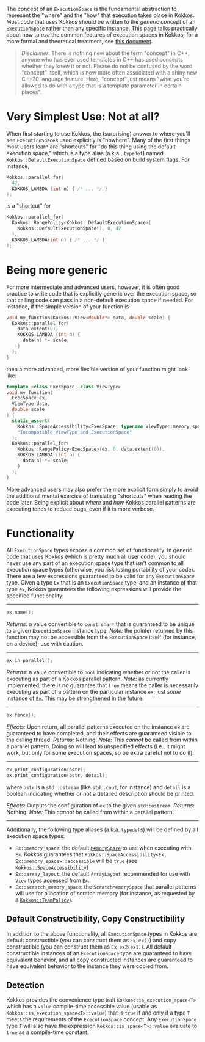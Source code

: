 The concept of an `ExecutionSpace` is the fundamental abstraction to represent the "where" and the "how" that execution takes place in Kokkos.  Most code that uses Kokkos should be written to the *generic concept* of an `ExecutionSpace` rather than any specific instance.  This page talks practically about how to *use* the common features of execution spaces in Kokkos; for a more formal and theoretical treatment, see [this document](Kokkos-Concepts).

> *Disclaimer*: There is nothing new about the term "concept" in C++; anyone who has ever used templates in C++ has used concepts whether they knew it or not.  Please do not be confused by the word "concept" itself, which is now more often associated with a shiny new C++20 language feature.  Here, "concept" just means "what you're allowed to do with a type that is a template parameter in certain places".

Very Simplest Use: Not at all?
==============================

When first starting to use Kokkos, the (surprising) answer to where you'll see `ExecutionSpace`s used explicitly is "nowhere".  Many of the first things most users learn are "shortcuts" for "do this thing using the default execution space," which is a type alias (a.k.a., `typedef`) named `Kokkos::DefaultExecutionSpace` defined based on build system flags. For instance,

```c++
Kokkos::parallel_for(
  42,
  KOKKOS_LAMBDA (int n) { /* ... */ }
);
```

is a "shortcut" for

```c++
Kokkos::parallel_for(
  Kokkos::RangePolicy<Kokkos::DefaultExecutionSpace>(
    Kokkos::DefaultExecutionSpace(), 0, 42
  ),
  KOKKOS_LAMBDA(int n) { /* ... */ }
);
```

Being more generic
==================

For more intermediate and advanced users, however, it is often good practice to write code that is explicitly generic over the execution space, so that calling code can pass in a non-default execution space if needed.  For instance, if the simple version of your function is

```c++
void my_function(Kokkos::View<double*> data, double scale) {
  Kokkos::parallel_for(
    data.extent(0),
    KOKKOS_LAMBDA (int n) {
      data(n) *= scale;
    }
  );
}
```

then a more advanced, more flexible version of your function might look like:

```c++
template <class ExecSpace, class ViewType>
void my_function(
  ExecSpace ex,
  ViewType data,
  double scale
) {
  static_assert(
    Kokkos::SpaceAccessibility<ExecSpace, typename ViewType::memory_space>::assignable,
    "Incompatible ViewType and ExecutionSpace"
  );
  Kokkos::parallel_for(
    Kokkos::RangePolicy<ExecSpace>(ex, 0, data.extent(0)),
    KOKKOS_LAMBDA (int n) {
      data(n) *= scale;
    }
  );
}
```

More advanced users may also prefer the more explicit form simply to avoid the additional mental exercise of translating "shortcuts" when reading the code later.  Being explicit about *where* and *how* Kokkos parallel patterns are executing tends to reduce bugs, even if it is more verbose.

Functionality
=============

All `ExecutionSpace` types expose a common set of functionality.  In generic code that uses Kokkos (which is pretty much all user code), you should never use any part of an execution space type that isn't common to all execution space types (otherwise, you risk losing portability of your code).  There are a few expressions guaranteed to be valid for any `ExecutionSpace` type.  Given a type `Ex` that is an `ExecutionSpace` type, and an instance of that type `ex`, Kokkos guarantees the following expressions will provide the specified functionality:

---

```c++
ex.name();
```

*Returns:* a value convertible to `const char*` that is guaranteed to be unique to a given `ExecutionSpace` instance type.
*Note:* the pointer returned by this function may not be accessible from the `ExecutionSpace` itself (for instance, on a device); use with caution.

---

```c++
ex.in_parallel();
```

*Returns:* a value convertible to `bool` indicating whether or not the caller is executing as part of a Kokkos parallel pattern.
*Note:* as currently implemented, there is no guarantee that `true` means the caller is necessarily executing as part of a pattern on the particular instance `ex`; just *some* instance of `Ex`.  This may be strengthened in the future.

---

```c++
ex.fence();
```

*Effects:* Upon return, all parallel patterns executed on the instance `ex` are guaranteed to have completed, and their effects are guaranteed visible to the calling thread.
*Returns:* Nothing.
*Note:* This *cannot* be called from within a parallel pattern.  Doing so will lead to unspecified effects (i.e., it might work, but only for some execution spaces, so be extra careful not to do it).

---

```c++
ex.print_configuration(ostr);
ex.print_configuration(ostr, detail);
```

where `ostr` is a `std::ostream` (like `std::cout`, for instance) and `detail` is a boolean indicating whether or not a detailed description should be printed.

*Effects:* Outputs the configuration of `ex` to the given `std::ostream`.
*Returns:* Nothing.
*Note:* This *cannot* be called from within a parallel pattern. 

---

Additionally, the following type aliases (a.k.a. `typedef`s) will be defined by all execution space types:

* `Ex::memory_space`: the default [`MemorySpace`](MemorySpaceConcept) to use when executing with `Ex`.  Kokkos guarantees that `Kokkos::SpaceAccessibility<Ex, Ex::memory_space>::accessible` will be `true` (see [`Kokkos::SpaceAccessibility`](Kokkos%3A%3ASpaceAccessibility))
* `Ex::array_layout`: the default `ArrayLayout` recommended for use with `View` types accessed from `Ex`.
* `Ex::scratch_memory_space`: the `ScratchMemorySpace` that parallel patterns will use for allocation of scratch memory (for instance, as requested by a [`Kokkos::TeamPolicy`](Kokkos%3A%3ATeamPolicy)).

Default Constructibility, Copy Constructibility
-----------------------------------------------

In addition to the above functionality, all `ExecutionSpace` types in Kokkos are default constructible (you can construct them as `Ex ex()`) and copy constructible (you can construct them as `Ex ex2(ex1)`).  All default constructible instances of an `ExecutionSpace` type are guaranteed to have equivalent behavior, and all copy constructed instances are guaranteed to have equivalent behavior to the instance they were copied from.

Detection
---------

Kokkos provides the convenience type trait `Kokkos::is_execution_space<T>` which has a `value` compile-time accessible value (usable as `Kokkos::is_execution_space<T>::value`) that is `true` if and only if a type `T` meets the requirements of the `ExecutionSpace` concept.  Any `ExecutionSpace` type `T` will also have the expression `Kokkos::is_space<T>::value` evaluate to `true` as a compile-time constant.